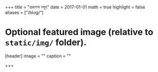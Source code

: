 +++
title = "প্রকাশনা সমূহ"
date = 2017-01-01
math = true
highlight = false
aliases = ["/blog/"]
# Optional featured image (relative to `static/img/` folder).
[header]
image = ""
caption = ""

+++
